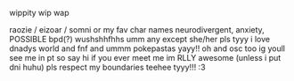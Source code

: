 wippity wip wap

raozie / eizoar / somni or my fav char names
neurodivergent, anxiety, POSSIBLE bpd(?)
wushshhfhhs umm any except she/her pls tyyy
i love dnadys world and fnf and ummm pokepastas yayy!! oh and osc too ig
youll see me in pt so say hi if you ever meet me im RLLY awesome (unless i put dni huhu)
pls respect my boundaries teehee tyyy!!! :3
